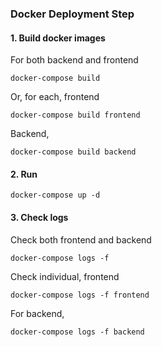 ### Docker Deployment Step

#### 1. Build docker images

For both backend and frontend

```
docker-compose build
```

Or, for each, frontend

```
docker-compose build frontend
```

Backend,

```
docker-compose build backend
```

#### 2. Run

```
docker-compose up -d
```

#### 3. Check logs

Check both frontend and backend

```
docker-compose logs -f
```

Check individual, frontend

```
docker-compose logs -f frontend
```

For backend,

```
docker-compose logs -f backend
```
